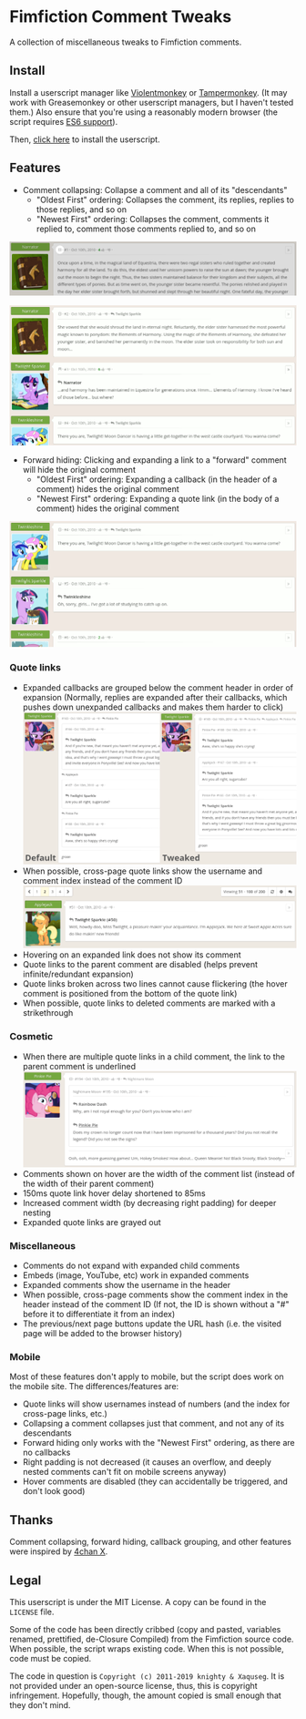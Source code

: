 # Fimfiction Comment Tweaks

A collection of miscellaneous tweaks to Fimfiction comments.

## Install

Install a userscript manager like [Violentmonkey](https://violentmonkey.github.io/get-it/) or [Tampermonkey](https://www.tampermonkey.net/). (It may work with Greasemonkey or other userscript managers, but I haven't tested them.) Also ensure that you're using a reasonably modern browser (the script requires [ES6 support](https://caniuse.com/#feat=es6)).

Then, [click here](https://github.com/PluieElectrique/fimfic-comment-tweaks/raw/master/comment-tweaks.user.js) to install the userscript.

## Features

* Comment collapsing: Collapse a comment and all of its "descendants"
    * "Oldest First" ordering: Collapses the comment, its replies, replies to those replies, and so on
    * "Newest First" ordering: Collapses the comment, comments it replied to, comment those comments replied to, and so on

![Comment collapse button in the header of a comment.](https://github.com/PluieElectrique/fimfic-comment-tweaks/raw/master/screenshots/comment-collapse-button.png)

![Animation of a comment and descendant collapsing.](https://github.com/PluieElectrique/fimfic-comment-tweaks/raw/master/screenshots/comment-collapsing.gif)

* Forward hiding: Clicking and expanding a link to a "forward" comment will hide the original comment
    * "Oldest First" ordering: Expanding a callback (in the header of a comment) hides the original comment
    * "Newest First" ordering: Expanding a quote link (in the body of a comment) hides the original comment

![Animation of forward hiding.](https://github.com/PluieElectrique/fimfic-comment-tweaks/raw/master/screenshots/forward-hiding.gif)

### Quote links

* Expanded callbacks are grouped below the comment header in order of expansion (Normally, replies are expanded after their callbacks, which pushes down unexpanded callbacks and makes them harder to click)
![Comparison of normal and tweaked comment expansion from callbacks.](https://github.com/PluieElectrique/fimfic-comment-tweaks/raw/master/screenshots/callback-grouping.png)
* When possible, cross-page quote links show the username and comment index instead of the comment ID
![Cross-page quote link showing the username and comment index.](https://github.com/PluieElectrique/fimfic-comment-tweaks/raw/master/screenshots/cross-page-quote-link.png)
* Hovering on an expanded link does not show its comment
* Quote links to the parent comment are disabled (helps prevent infinite/redundant expansion)
* Quote links broken across two lines cannot cause flickering (the hover comment is positioned from the bottom of the quote link)
* When possible, quote links to deleted comments are marked with a strikethrough

### Cosmetic

* When there are multiple quote links in a child comment, the link to the parent comment is underlined
![Underlined parent link in an expanded child comment with multiple quote links.](https://github.com/PluieElectrique/fimfic-comment-tweaks/raw/master/screenshots/parent-link-highlight.png)
* Comments shown on hover are the width of the comment list (instead of the width of their parent comment)
* 150ms quote link hover delay shortened to 85ms
* Increased comment width (by decreasing right padding) for deeper nesting
* Expanded quote links are grayed out

### Miscellaneous

* Comments do not expand with expanded child comments
* Embeds (image, YouTube, etc) work in expanded comments
* Expanded comments show the username in the header
* When possible, cross-page comments show the comment index in the header instead of the comment ID (If not, the ID is shown without a "#" before it to differentiate it from an index)
* The previous/next page buttons update the URL hash (i.e. the visited page will be added to the browser history)

### Mobile

Most of these features don't apply to mobile, but the script does work on the mobile site. The differences/features are:

* Quote links will show usernames instead of numbers (and the index for cross-page links, etc.)
* Collapsing a comment collapses just that comment, and not any of its descendants
* Forward hiding only works with the "Newest First" ordering, as there are no callbacks
* Right padding is not decreased (it causes an overflow, and deeply nested comments can't fit on mobile screens anyway)
* Hover comments are disabled (they can accidentally be triggered, and don't look good)

## Thanks

Comment collapsing, forward hiding, callback grouping, and other features were inspired by [4chan X](https://www.4chan-x.net/).

## Legal

This userscript is under the MIT License. A copy can be found in the `LICENSE` file.

Some of the code has been directly cribbed (copy and pasted, variables renamed, prettified, de-Closure Compiled) from the Fimfiction source code. When possible, the script wraps existing code. When this is not possible, code must be copied.

The code in question is `Copyright (c) 2011-2019 knighty & Xaquseg`. It is not provided under an open-source license, thus, this is copyright infringement. Hopefully, though, the amount copied is small enough that they don't mind.
